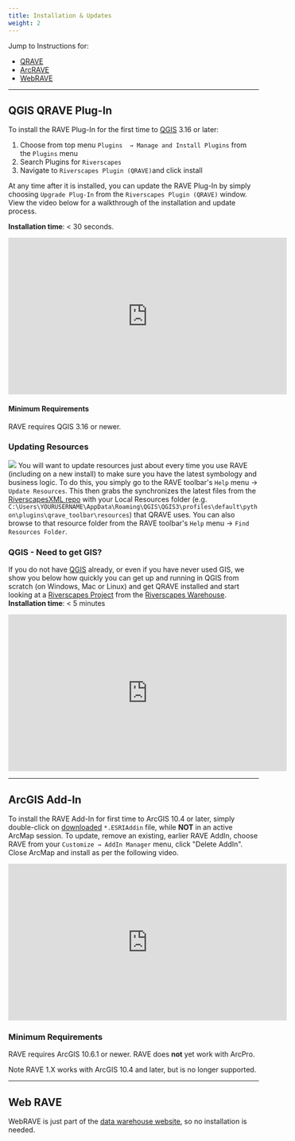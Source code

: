 ```yaml
---
title: Installation & Updates
weight: 2
---
```

Jump to Instructions for:
- [QRAVE](#qgis-plug-in)
- [ArcRAVE](#arcgis-add-in)
- [WebRAVE](#web-rave)

-----------------
## QGIS QRAVE Plug-In

To install the RAVE Plug-In for the first time to [QGIS](https://qgis.org/) 3.16 or later: 
1. Choose from top menu `Plugins  → Manage and Install Plugins` from the `Plugins` menu 
2. Search Plugins for `Riverscapes`
3. Navigate to `Riverscapes Plugin (QRAVE)`and click install

At any time after it is installed, you can update the RAVE Plug-In by simply choosing `Upgrade Plug-In` from the `Riverscapes Plugin (QRAVE)` window. View the video below for a walkthrough of the installation and update process. 

**Installation time**: < 30 seconds.

<div class="responsive-embed">
<iframe width="560" height="315" src="https://www.youtube.com/embed/O5xwIqhtlag" title="YouTube video player" frameborder="0" allow="accelerometer; autoplay; clipboard-write; encrypted-media; gyroscope; picture-in-picture" allowfullscreen></iframe>
</div>

#### Minimum Requirements

RAVE requires QGIS 3.16 or newer.

### Updating Resources
<img class="float-right" src="{{ site.baseurl }}/assets/images/updateresources.png"> You will want to update resources just about every time you use RAVE (including on a new install) to make sure you have the latest symbology and business logic. To do this, you simply go to the RAVE toolbar's `Help` menu → `Update Resources`. This then grabs the synchronizes the latest files from the [RiverscapesXML repo](https://github.com/Riverscapes/RiverscapesXML) with your Local Resources folder (e.g. `C:\Users\YOURUSERNAME\AppData\Roaming\QGIS\QGIS3\profiles\default\python\plugins\qrave_toolbar\resources`) that QRAVE uses. You can also browse to that resource folder from the RAVE toolbar's `Help` menu → `Find Resources Folder`.

### QGIS - Need to get GIS?
If you do not have [QGIS](https://qgis.org/) already, or even if you have never used GIS, we show you below how quickly you can get up and running in QGIS from scratch (on Windows, Mac or Linux) and get QRAVE installed and start looking at a [Riverscapes Project](https://riverscapes.xyz/Tools/Technical_Reference/Documentation_Standards/Riverscapes_Projects/) from the [Riverscapes Warehouse](https://data.riverscapes.xyz/).
**Installation time**: < 5 minutes

<div class="responsive-embed">
<iframe width="560" height="315" src="https://www.youtube.com/embed/iMxcyp2u4jc" title="YouTube video player" frameborder="0" allow="accelerometer; autoplay; clipboard-write; encrypted-media; gyroscope; picture-in-picture" allowfullscreen></iframe>
</div>





-------------
## ArcGIS Add-In

To install the RAVE Add-In for first time to ArcGIS 10.4 or later, simply double-click on [downloaded](https://github.com/Riverscapes/RaveAddIn/releases/latest) `*.ESRIAddin` file, while **NOT** in an active ArcMap session. To update, remove an existing, earlier RAVE AddIn, choose RAVE from your `Customize → AddIn Manager` menu, click "Delete AddIn". Close ArcMap and install as per the following video.

<div class="responsive-embed">
<iframe width="560" height="315" src="https://www.youtube.com/embed/is_9c7eYGl0" frameborder="0" allow="accelerometer; autoplay; clipboard-write; encrypted-media; gyroscope; picture-in-picture" allowfullscreen></iframe>
</div>

### Minimum Requirements

RAVE requires ArcGIS 10.6.1 or newer. RAVE does **not** yet work with ArcPro.

Note RAVE 1.X works with ArcGIS 10.4 and later, but is no longer supported.

-------------
## Web RAVE

WebRAVE is just part of the [data warehouse website](https://data.riverscapes.xyz), so no installation is needed.
